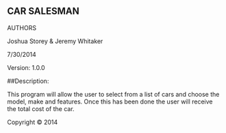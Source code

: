 CAR SALESMAN
------------
AUTHORS

Joshua Storey & Jeremy Whitaker

7/30/2014

Version: 1.0.0

##Description:

This program will allow the user to select from a list of cars and choose the model, make and features. Once this has been done the user will receive the total cost of the car.


Copyright © 2014
